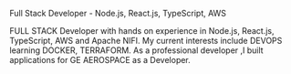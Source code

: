 Full Stack Developer - Node.js, React.js, TypeScript, AWS 

FULL STACK Developer with hands on experience in Node.js, React.js, TypeScript, AWS and Apache NIFI. My current interests include DEVOPS learning DOCKER, TERRAFORM. As a professional developer ,I built applications for GE AEROSPACE as a Developer.

